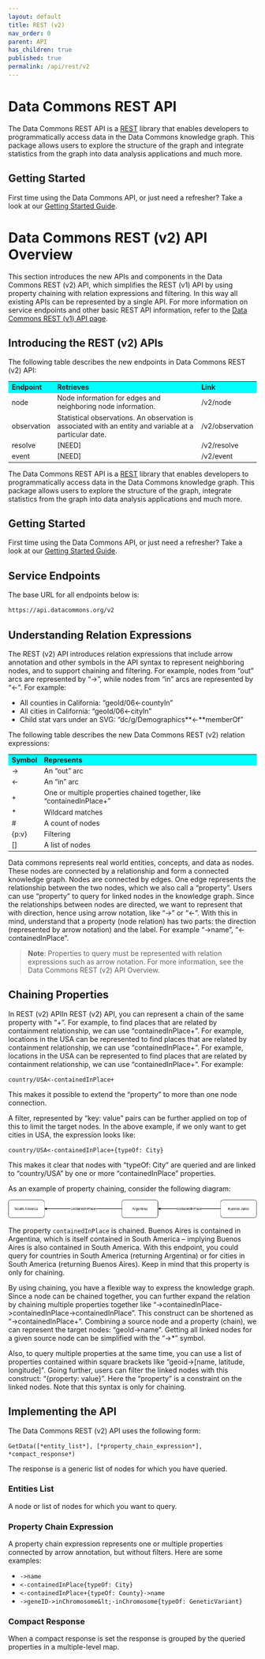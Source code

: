 ```yaml
---
layout: default
title: REST (v2)
nav_order: 0
parent: API
has_children: true
published: true
permalink: /api/rest/v2
---
```


# Data Commons REST API

The Data Commons REST API is a [REST](https://en.wikipedia.org/wiki/Representational_state_transfer) library that enables developers to programmatically access data in the Data Commons knowledge graph. This package allows users to explore the structure of the graph and integrate statistics from the graph into data analysis applications and much more.

## Getting Started

First time using the Data Commons API, or just need a refresher? Take a look at our [Getting Started Guide](/api/rest/v1/getting_started).

# Data Commons REST (v2) API Overview

This section introduces the new APIs and components in the Data Commons REST (v2) API, which simplifies the REST (v1) API by using property chaining with relation expressions and filtering. In this way all existing APIs can be represented by a single API. For more information on service endpoints and other basic REST API information, refer to the [Data Commons REST (v1) API page](https://docs.datacommons.org/api/rest/v1).

## Introducing the REST (v2) APIs

The following table describes the new endpoints in Data Commons REST (v2) API:

<table>
  <tr>
   <td style="background-color: #00ffff"><strong>Endpoint</strong>
   </td>
   <td style="background-color: #00ffff"><strong>Retrieves</strong>
   </td>
   <td style="background-color: #00ffff"><strong>Link</strong>
   </td>
  </tr>
  <tr>
   <td>node
   </td>
   <td>Node information for edges and neighboring node information.
   </td>
   <td>/v2/node
   </td>
  </tr>
  <tr>
   <td>observation
   </td>
   <td>Statistical observations. An observation is associated with an entity and variable at a particular date.
   </td>
   <td>/v2/observation
   </td>
  </tr>
  <tr>
   <td>resolve
   </td>
   <td>[NEED]
   </td>
   <td>/v2/resolve
   </td>
  </tr>
  <tr>
   <td>event
   </td>
   <td>[NEED]
   </td>
   <td>/v2/event
   </td>
  </tr>
</table>

The Data Commons REST API is a
[REST](https://en.wikipedia.org/wiki/Representational_state_transfer) library
that enables developers to programmatically access data in the Data Commons
knowledge graph. This package allows users to explore the structure of the
graph, integrate statistics from the graph into data analysis applications and
much more.

## Getting Started

[//]: <> (TODO: update this section for v2)
First time using the Data Commons API, or just need a refresher? Take a look at
our [Getting Started Guide](/api/rest/v1/getting_started).

## Service Endpoints

The base URL for all endpoints below is:

```bash
https://api.datacommons.org/v2
```
## Understanding Relation Expressions

The REST (v2) API introduces relation expressions that include arrow annotation and other symbols in the API syntax to represent neighboring nodes, and to support chaining and filtering. For example, nodes from “out” arcs are represented by “->”, while nodes from “in” arcs are represented by “&lt;-”. For example:

* All counties in California: “geoId/06&lt;-countyIn”
* All cities in California: “geoId/06&lt;-cityIn”
* Child stat vars under an SVG: “dc/g/Demographics**<-**memberOf”

The following table describes the new Data Commons REST (v2) relation expressions:

<table>
  <tr>
   <td style="background-color: #00ffff"><strong>Symbol</strong>
   </td>
   <td style="background-color: #00ffff"><strong>Represents</strong>
   </td>
  </tr>
  <tr>
   <td>->
   </td>
   <td>An “out” arc
   </td>
  </tr>
  <tr>
   <td><-
   </td>
   <td>An “in” arc
   </td>
  </tr>
  <tr>
   <td>+
   </td>
   <td>One or multiple properties chained together, like “containedInPlace+”
   </td>
  </tr>
  <tr>
   <td>*
   </td>
   <td>Wildcard matches
   </td>
  </tr>
  <tr>
   <td>#
   </td>
   <td>A count of nodes
   </td>
  </tr>
  <tr>
   <td>{p:v}
   </td>
   <td>Filtering
   </td>
  </tr>
  <tr>
   <td>[]
   </td>
   <td>A list of nodes
   </td>
  </tr>
</table>

Data commons represents real world entities, concepts, and data as nodes. These nodes are connected by a relationship and form a connected knowledge graph. Nodes are connected by edges. One edge represents the relationship between the two nodes, which we also call a “property”. Users can use “property” to query for linked nodes in the knowledge graph. Since the relationships between nodes are directed, we want to represent that with direction, hence using arrow notation, like “->” or “&lt;-”. With this in mind, understand that a property (node relation) has two parts: the direction (represented by arrow notation) and the label. For example “->name”, “&lt;-containedInPlace”.

> **Note**: Properties to query must be represented with relation expressions such as arrow notation. For more information, see the Data Commons REST (v2) API Overview.

## Chaining Properties

In REST (v2) APIIn REST (v2) API, you can represent a chain of the same property with “+”. For example, to find places that are related by containment relationship, we can use “containedInPlace+”. For example, locations in the USA can be represented to find places that are related by containment relationship, we can use “containedInPlace+”. For example, locations in the USA can be represented to find places that are related by containment relationship, we can use “containedInPlace+”. For example:

```
country/USA<-containedInPlace+
```

This makes it possible to extend the “property” to more than one node connection.

A filter, represented by “key: value” pairs can be further applied on top of this to limit the target nodes. In the above example, if we only want to get cities in USA, the expression looks like:

```
country/USA<-containedInPlace+{typeOf: City}
```

This makes it clear that nodes with “typeOf: City” are queried and are linked to “country/USA” by one or more “containedInPlace” properties.

As an example of property chaining, consider the following diagram:

![alt text](image.png)

The property `containedInPlace` is chained. Buenos Aires is contained in Argentina, which is itself contained in South America – implying Buenos Aires is also contained in South America. With this endpoint, you could query for countries in South America (returning Argentina) or for cities in South America (returning Buenos Aires). Keep in mind that this property is only for chaining.

By using chaining, you have a flexible way to express the knowledge graph. Since a node can be chained together, you can further expand the relation by chaining multiple properties together like “->containedInPlace->containedInPlace->containedInPlace”. This construct can be shortened as “->containedInPlace+”. Combining a source node and a property (chain), we can represent the target nodes: “geoId->name”. Getting all linked nodes for a given source node can be simplified with the “->\*” symbol.

Also, to query multiple properties at the same time, you can use a list of properties contained within square brackets like “geoid->[name, latitude, longitude]". Going further, users can filter the linked nodes with this construct: “{property: value}”. Here the “property” is a constraint on the linked nodes. Note that this syntax is only for chaining.

## Implementing the API

The Data Commons REST (v2) API uses the following form:

```
GetData([*entity_list*], [*property_chain_expression*], *compact_response*)
```

The response is a generic list of nodes for which you have queried.

### Entities List

A node or list of nodes for which you want to query.

### Property Chain Expression

A property chain expression  represents one or multiple properties connected by arrow annotation, but without filters. Here are some examples:

* `->name`
* `<-containedInPlace{typeOf: City}`
* `<-containedInPlace+{typeOf: County}->name`
* `->geneID->inChromosome&lt;-inChromosome{typeOf: GeneticVariant}`

### Compact Response

When a compact response is set the response is grouped by the queried properties in a multiple-level map.

